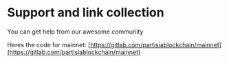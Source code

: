 # Support and link collection

You can get help from our awesome community

Heres the code for mainnet: [https://gitlab.com/partisiablockchain/mainnet](https://gitlab.com/partisiablockchain/mainnet)
